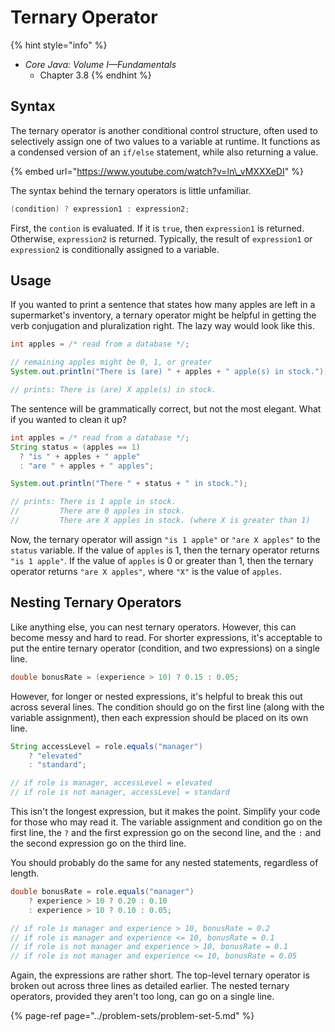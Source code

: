 # Ternary Operator

{% hint style="info" %}
* _Core Java: Volume I—Fundamentals_
  * Chapter 3.8
{% endhint %}

## Syntax

The ternary operator is another conditional control structure, often used to selectively assign one of two values to a variable at runtime. It functions as a condensed version of an `if/else` statement, while also returning a value.

{% embed url="https://www.youtube.com/watch?v=ln\_vMXXXeDI" %}

The syntax behind the ternary operators is little unfamiliar.

```java
(condition) ? expression1 : expression2;
```

First, the `contion` is evaluated. If it is `true`, then `expression1` is returned. Otherwise, `expression2` is returned. Typically, the result of `expression1` or `expression2` is conditionally assigned to a variable.

## Usage

If you wanted to print a sentence that states how many apples are left in a supermarket's inventory, a ternary operator might be helpful in getting the verb conjugation and pluralization right. The lazy way would look like this.

```java
int apples = /* read from a database */;

// remaining apples might be 0, 1, or greater
System.out.println("There is (are) " + apples + " apple(s) in stock.");

// prints: There is (are) X apple(s) in stock.
```

The sentence will be grammatically correct, but not the most elegant. What if you wanted to clean it up?

```java
int apples = /* read from a database */;
String status = (apples == 1)
  ? "is " + apples + " apple"
  : "are " + apples + " apples";

System.out.println("There " + status + " in stock.");

// prints: There is 1 apple in stock.
//         There are 0 apples in stock.
//         There are X apples in stock. (where X is greater than 1)
```

Now, the ternary operator will assign `"is 1 apple"` or `"are X apples"` to the `status` variable. If the value of `apples` is 1, then the ternary operator returns `"is 1 apple"`. If the value of `apples` is 0 or greater than 1, then the ternary operator returns `"are X apples"`, where `"X"` is the value of `apples`.

## Nesting Ternary Operators

Like anything else, you can nest ternary operators. However, this can become messy and hard to read. For shorter expressions, it's acceptable to put the entire ternary operator \(condition, and two expressions\) on a single line.

```java
double bonusRate = (experience > 10) ? 0.15 : 0.05;
```

However, for longer or nested expressions, it's helpful to break this out across several lines. The condition should go on the first line \(along with the variable assignment\), then each expression should be placed on its own line.

```java
String accessLevel = role.equals("manager")
    ? "elevated"
    : "standard";

// if role is manager, accessLevel = elevated
// if role is not manager, accessLevel = standard
```

This isn't the longest expression, but it makes the point. Simplify your code for those who may read it. The variable assignment and condition go on the first line, the `?` and the first expression go on the second line, and the `:` and the second expression go on the third line.

You should probably do the same for any nested statements, regardless of length.

```java
double bonusRate = role.equals("manager")
    ? experience > 10 ? 0.20 : 0.10
    : experience > 10 ? 0.10 : 0.05;

// if role is manager and experience > 10, bonusRate = 0.2
// if role is manager and experience <= 10, bonusRate = 0.1
// if role is not manager and experience > 10, bonusRate = 0.1
// if role is not manager and experience <= 10, bonusRate = 0.05
```

Again, the expressions are rather short. The top-level ternary operator is broken out across three lines as detailed earlier. The nested ternary operators, provided they aren't too long, can go on a single line.

{% page-ref page="../problem-sets/problem-set-5.md" %}

